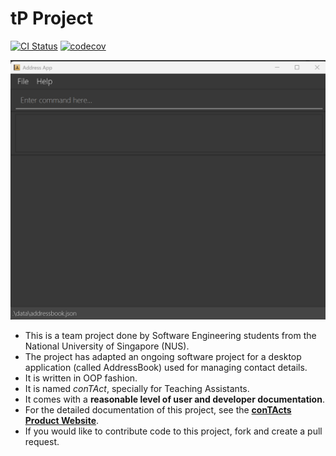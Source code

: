 # tP Project

[![CI Status](https://github.com/AY2425S2-CS2103T-F14-1/tp/workflows/Java%20CI/badge.svg)](https://github.com/AY2425S2-CS2103T-F14-1/tp/actions)
[![codecov](https://codecov.io/gh/AY2425S2-CS2103T-F14-1/tp/branch/master/graph/badge.svg?token=HBD1SYC7UW)](https://codecov.io/gh/AY2425S2-CS2103T-F14-1/tp)

![Ui](docs/images/Ui.png)

* This is a team project done by Software Engineering students from the National University of Singapore (NUS).
* The project has adapted an ongoing software project for a desktop application (called AddressBook) used for managing contact details.
* It is written in OOP fashion.
* It is named _conTAct_, specially for Teaching Assistants.
* It comes with a **reasonable level of user and developer documentation**.
* For the detailed documentation of this project, see the **[conTActs Product Website](https://ay2425s2-cs2103t-f14-1.github.io/tp/UserGuide.html)**.
* If you would like to contribute code to this project, fork and create a pull request.
